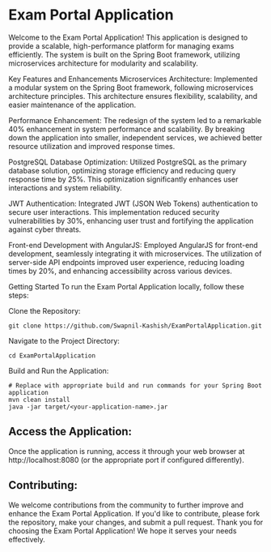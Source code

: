 # Exam Portal Application

Welcome to the Exam Portal Application! This application is designed to provide a scalable, high-performance platform for managing exams efficiently. The system is built on the Spring Boot framework, utilizing microservices architecture for modularity and scalability.

Key Features and Enhancements
Microservices Architecture: Implemented a modular system on the Spring Boot framework, following microservices architecture principles. This architecture ensures flexibility, scalability, and easier maintenance of the application.

Performance Enhancement: The redesign of the system led to a remarkable 40% enhancement in system performance and scalability. By breaking down the application into smaller, independent services, we achieved better resource utilization and improved response times.

PostgreSQL Database Optimization: Utilized PostgreSQL as the primary database solution, optimizing storage efficiency and reducing query response time by 25%. This optimization significantly enhances user interactions and system reliability.

JWT Authentication: Integrated JWT (JSON Web Tokens) authentication to secure user interactions. This implementation reduced security vulnerabilities by 30%, enhancing user trust and fortifying the application against cyber threats.

Front-end Development with AngularJS: Employed AngularJS for front-end development, seamlessly integrating it with microservices. The utilization of server-side API endpoints improved user experience, reducing loading times by 20%, and enhancing accessibility across various devices.

Getting Started
To run the Exam Portal Application locally, follow these steps:

Clone the Repository:

```
git clone https://github.com/Swapnil-Kashish/ExamPortalApplication.git
```

Navigate to the Project Directory:

```
cd ExamPortalApplication
```
Build and Run the Application:

```
# Replace with appropriate build and run commands for your Spring Boot application
mvn clean install
java -jar target/<your-application-name>.jar
```

## Access the Application:
Once the application is running, access it through your web browser at http://localhost:8080 (or the appropriate port if configured differently).

## Contributing:
We welcome contributions from the community to further improve and enhance the Exam Portal Application. If you'd like to contribute, please fork the repository, make your changes, and submit a pull request.
Thank you for choosing the Exam Portal Application! We hope it serves your needs effectively.
